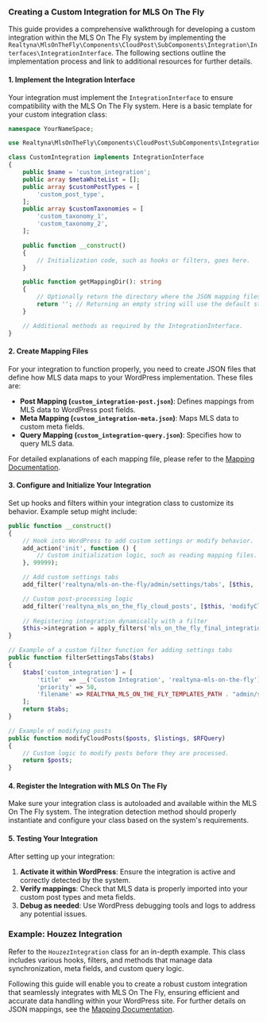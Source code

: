 ### **Creating a Custom Integration for MLS On The Fly**

This guide provides a comprehensive walkthrough for developing a custom integration within the MLS On The Fly system by implementing the `Realtyna\MlsOnTheFly\Components\CloudPost\SubComponents\Integration\Interfaces\IntegrationInterface`. The following sections outline the implementation process and link to additional resources for further details.

#### **1. Implement the Integration Interface**

Your integration must implement the `IntegrationInterface` to ensure compatibility with the MLS On The Fly system. Here is a basic template for your custom integration class:

```php
namespace YourNameSpace;

use Realtyna\MlsOnTheFly\Components\CloudPost\SubComponents\Integration\Interfaces\IntegrationInterface;

class CustomIntegration implements IntegrationInterface
{
    public $name = 'custom_integration';
    public array $metaWhiteList = [];
    public array $customPostTypes = [
        'custom_post_type',
    ];
    public array $customTaxonomies = [
        'custom_taxonomy_1',
        'custom_taxonomy_2',
    ];

    public function __construct()
    {
        // Initialization code, such as hooks or filters, goes here.
    }

    public function getMappingDir(): string
    {
        // Optionally return the directory where the JSON mapping files are located.
        return ''; // Returning an empty string will use the default structure.
    }

    // Additional methods as required by the IntegrationInterface.
}
```

#### **2. Create Mapping Files**

For your integration to function properly, you need to create JSON files that define how MLS data maps to your WordPress implementation. These files are:

- **Post Mapping (`custom_integration-post.json`)**: Defines mappings from MLS data to WordPress post fields.
- **Meta Mapping (`custom_integration-meta.json`)**: Maps MLS data to custom meta fields.
- **Query Mapping (`custom_integration-query.json`)**: Specifies how to query MLS data.

For detailed explanations of each mapping file, please refer to the [Mapping Documentation](mappin.md).

#### **3. Configure and Initialize Your Integration**

Set up hooks and filters within your integration class to customize its behavior. Example setup might include:

```php
public function __construct()
{
    // Hook into WordPress to add custom settings or modify behavior.
    add_action('init', function () {
        // Custom initialization logic, such as reading mapping files.
    }, 99999);

    // Add custom settings tabs
    add_filter('realtyna/mls-on-the-fly/admin/settings/tabs', [$this, 'filterSettingsTabs']);

    // Custom post-processing logic
    add_filter('realtyna_mls_on_the_fly_cloud_posts', [$this, 'modifyCloudPosts'], 10, 3);
    
    // Registering integration dynamically with a filter
    $this->integration = apply_filters('mls_on_the_fly_final_integration', $this->integration);
}

// Example of a custom filter function for adding settings tabs
public function filterSettingsTabs($tabs)
{
    $tabs['custom_integration'] = [
        'title'  => __('Custom Integration', 'realtyna-mls-on-the-fly'),
        'priority' => 50,
        'filename' => REALTYNA_MLS_ON_THE_FLY_TEMPLATES_PATH . "admin/settings-page/custom-integration-tab.php"
    ];
    return $tabs;
}

// Example of modifying posts
public function modifyCloudPosts($posts, $listings, $RFQuery)
{
    // Custom logic to modify posts before they are processed.
    return $posts;
}
```

#### **4. Register the Integration with MLS On The Fly**

Make sure your integration class is autoloaded and available within the MLS On The Fly system. The integration detection method should properly instantiate and configure your class based on the system's requirements.

#### **5. Testing Your Integration**

After setting up your integration:

1. **Activate it within WordPress**: Ensure the integration is active and correctly detected by the system.
2. **Verify mappings**: Check that MLS data is properly imported into your custom post types and meta fields.
3. **Debug as needed**: Use WordPress debugging tools and logs to address any potential issues.

### **Example: Houzez Integration**

Refer to the `HouzezIntegration` class for an in-depth example. This class includes various hooks, filters, and methods that manage data synchronization, meta fields, and custom query logic.

Following this guide will enable you to create a robust custom integration that seamlessly integrates with MLS On The Fly, ensuring efficient and accurate data handling within your WordPress site. For further details on JSON mappings, see the [Mapping Documentation](mapping.md).